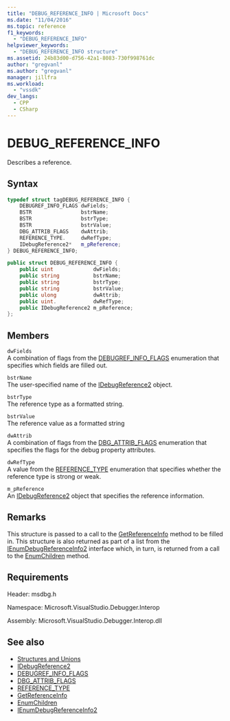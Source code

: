 ```yaml
---
title: "DEBUG_REFERENCE_INFO | Microsoft Docs"
ms.date: "11/04/2016"
ms.topic: reference
f1_keywords:
  - "DEBUG_REFERENCE_INFO"
helpviewer_keywords:
  - "DEBUG_REFERENCE_INFO structure"
ms.assetid: 24b83d00-d756-42a1-8083-730f998761dc
author: "gregvanl"
ms.author: "gregvanl"
manager: jillfra
ms.workload:
  - "vssdk"
dev_langs:
  - CPP
  - CSharp
---
```

# DEBUG_REFERENCE_INFO
Describes a reference.

## Syntax

```cpp
typedef struct tagDEBUG_REFERENCE_INFO {
    DEBUGREF_INFO_FLAGS dwFields;
    BSTR                bstrName;
    BSTR                bstrType;
    BSTR                bstrValue;
    DBG_ATTRIB_FLAGS    dwAttrib;
    REFERENCE_TYPE.     dwRefType;
    IDebugReference2*   m_pReference;
} DEBUG_REFERENCE_INFO;
```

```csharp
public struct DEBUG_REFERENCE_INFO {
    public uint             dwFields;
    public string           bstrName;
    public string           bstrType;
    public string           bstrValue;
    public ulong            dwAttrib;
    public uint.            dwRefType;
    public IDebugReference2 m_pReference;
};
```

## Members
`dwFields`\
A combination of flags from the [DEBUGREF_INFO_FLAGS](../../../extensibility/debugger/reference/debugref-info-flags.md) enumeration that specifies which fields are filled out.

`bstrName`\
The user-specified name of the [IDebugReference2](../../../extensibility/debugger/reference/idebugreference2.md) object.

`bstrType`\
The reference type as a formatted string.

`bstrValue`\
The reference value as a formatted string

`dwAttrib`\
A combination of flags from the [DBG_ATTRIB_FLAGS](../../../extensibility/debugger/reference/dbg-attrib-flags.md) enumeration that specifies the flags for the debug property attributes.

`dwRefType`\
A value from the [REFERENCE_TYPE](../../../extensibility/debugger/reference/reference-type.md) enumeration that specifies whether the reference type is strong or weak.

`m_pReference`\
An [IDebugReference2](../../../extensibility/debugger/reference/idebugreference2.md) object that specifies the reference information.

## Remarks
This structure is passed to a call to the [GetReferenceInfo](../../../extensibility/debugger/reference/idebugreference2-getreferenceinfo.md) method to be filled in. This structure is also returned as part of a list from the [IEnumDebugReferenceInfo2](../../../extensibility/debugger/reference/ienumdebugreferenceinfo2.md) interface which, in turn, is returned from a call to the [EnumChildren](../../../extensibility/debugger/reference/idebugreference2-enumchildren.md) method.

## Requirements
Header: msdbg.h

Namespace: Microsoft.VisualStudio.Debugger.Interop

Assembly: Microsoft.VisualStudio.Debugger.Interop.dll

## See also
- [Structures and Unions](../../../extensibility/debugger/reference/structures-and-unions.md)
- [IDebugReference2](../../../extensibility/debugger/reference/idebugreference2.md)
- [DEBUGREF_INFO_FLAGS](../../../extensibility/debugger/reference/debugref-info-flags.md)
- [DBG_ATTRIB_FLAGS](../../../extensibility/debugger/reference/dbg-attrib-flags.md)
- [REFERENCE_TYPE](../../../extensibility/debugger/reference/reference-type.md)
- [GetReferenceInfo](../../../extensibility/debugger/reference/idebugreference2-getreferenceinfo.md)
- [EnumChildren](../../../extensibility/debugger/reference/idebugreference2-enumchildren.md)
- [IEnumDebugReferenceInfo2](../../../extensibility/debugger/reference/ienumdebugreferenceinfo2.md)
